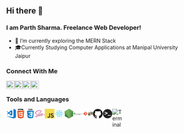 ## Hi there 👋 

### I am Parth Sharma. Freelance Web Developer!

- 🔭 I’m currently exploring the MERN Stack
- 🎓Currently Studying Computer Applications at Manipal University Jaipur 


### Connect With Me
[<img align = "left" src = "https://www.flaticon.com/svg/static/icons/svg/174/174855.svg" width = 22 height = 22> </img>](https://www.instagram.com/paaarthhsharma/?hl=en)
[<img align = "left" src = "https://www.flaticon.com/svg/static/icons/svg/2111/2111443.svg" width = 22 height = 22> </img>](https://www.goodreads.com/user/show/64007460-parth-sharma)
[<img align = "left" src = "https://www.flaticon.com/svg/static/icons/svg/174/174857.svg" width = 22 height = 22> </img>](https://www.linkedin.com/in/parth-sharma-6748a8155/)
[<img align = "left" src = "https://www.flaticon.com/svg/static/icons/svg/49/49097.svg" width = 22 height = 22> </img>](https://open.spotify.com/user/techp911?si=ba4HO9nZRdq9kBJo62b1ZQ)
<br>
### Tools and Languages
<img align="left" alt="Visual Studio Code" width="26px" src="https://raw.githubusercontent.com/github/explore/80688e429a7d4ef2fca1e82350fe8e3517d3494d/topics/visual-studio-code/visual-studio-code.png" />
<img align="left" alt="HTML5" width="26px" src="https://raw.githubusercontent.com/github/explore/80688e429a7d4ef2fca1e82350fe8e3517d3494d/topics/html/html.png" />
<img align="left" alt="CSS3" width="26px" src="https://raw.githubusercontent.com/github/explore/80688e429a7d4ef2fca1e82350fe8e3517d3494d/topics/css/css.png" />
<img align="left" alt="Sass" width="26px" src="https://raw.githubusercontent.com/github/explore/80688e429a7d4ef2fca1e82350fe8e3517d3494d/topics/sass/sass.png" />
<img align="left" alt="JavaScript" width="26px" src="https://raw.githubusercontent.com/github/explore/80688e429a7d4ef2fca1e82350fe8e3517d3494d/topics/javascript/javascript.png" />
<img align="left" alt="React" width="26px" src="https://raw.githubusercontent.com/github/explore/80688e429a7d4ef2fca1e82350fe8e3517d3494d/topics/react/react.png" />
<img align="left" alt="Node.js" width="26px" src="https://raw.githubusercontent.com/github/explore/80688e429a7d4ef2fca1e82350fe8e3517d3494d/topics/nodejs/nodejs.png" />
<img align="left" alt="MongoDB" width="26px" src="https://raw.githubusercontent.com/github/explore/80688e429a7d4ef2fca1e82350fe8e3517d3494d/topics/mongodb/mongodb.png" />
<img align="left" alt="Git" width="26px" src="https://raw.githubusercontent.com/github/explore/80688e429a7d4ef2fca1e82350fe8e3517d3494d/topics/git/git.png" />
<img align="left" alt="GitHub" width="26px" src="https://raw.githubusercontent.com/github/explore/78df643247d429f6cc873026c0622819ad797942/topics/github/github.png" />
<img align="left" alt="Terminal" width="26px" src="https://raw.githubusercontent.com/github/explore/80688e429a7d4ef2fca1e82350fe8e3517d3494d/topics/terminal/terminal.png" />
<img align="left" alt="Terminal" width="26px" src="https://www.flaticon.com/svg/static/icons/svg/919/919852.svg" />

